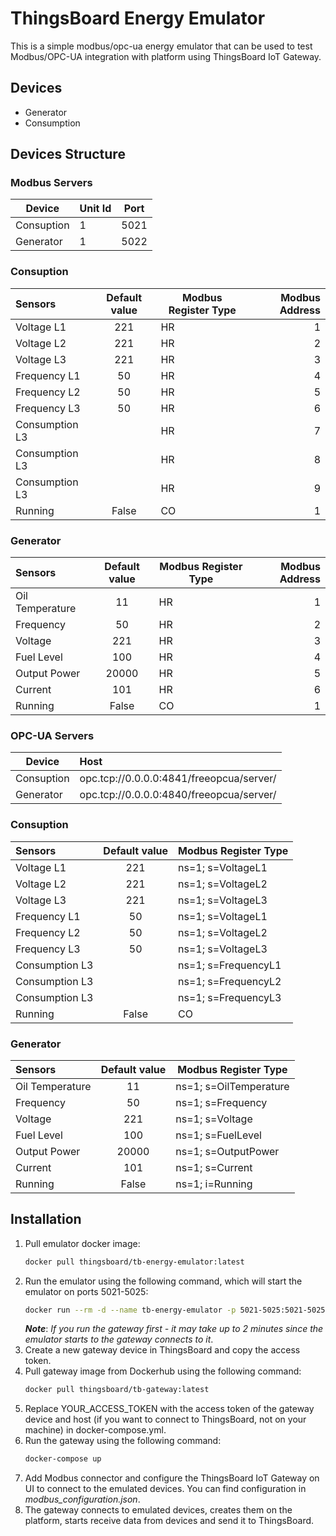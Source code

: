 # ThingsBoard Energy Emulator

This is a simple modbus/opc-ua energy emulator that can be used to test Modbus/OPC-UA integration with platform using ThingsBoard IoT Gateway.

## Devices

- Generator
- Consumption

## Devices Structure

### Modbus Servers

| Device     | Unit Id | Port  |
| ---------- | :------ | :---: |
| Consuption | 1       | 5021  |
| Generator  | 1       | 5022  |

### Consuption

| Sensors        | Default value | Modbus Register Type | Modbus Address |
| :------------- | :-----------: | -------------------- | -------------: |
| Voltage L1     |      221      | HR                   |              1 |
| Voltage L2     |      221      | HR                   |              2 |
| Voltage L3     |      221      | HR                   |              3 |
| Frequency L1   |      50       | HR                   |              4 |
| Frequency L2   |      50       | HR                   |              5 |
| Frequency L3   |      50       | HR                   |              6 |
| Consumption L3 |               | HR                   |              7 |
| Consumption L3 |               | HR                   |              8 |
| Consumption L3 |               | HR                   |              9 |
| Running        |     False     | CO                   |              1 |

### Generator

| Sensors         | Default value | Modbus Register Type | Modbus Address |
| :-------------- | :-----------: | -------------------- | -------------: |
| Oil Temperature |      11       | HR                   |              1 |
| Frequency       |      50       | HR                   |              2 |
| Voltage         |      221      | HR                   |              3 |
| Fuel Level      |      100      | HR                   |              4 |
| Output Power    |     20000     | HR                   |              5 |
| Current         |      101      | HR                   |              6 |
| Running         |     False     | CO                   |              1 |

### OPC-UA Servers

| Device     | Host                                     |
| ---------- | :--------------------------------------- |
| Consuption | opc.tcp://0.0.0.0:4841/freeopcua/server/ |
| Generator  | opc.tcp://0.0.0.0:4840/freeopcua/server/ |

###  Consuption

| Sensors        | Default value | Modbus Register Type |
| :------------- | :-----------: | -------------------- |
| Voltage L1     |      221      | ns=1; s=VoltageL1    |
| Voltage L2     |      221      | ns=1; s=VoltageL2    |
| Voltage L3     |      221      | ns=1; s=VoltageL3    |
| Frequency L1   |      50       | ns=1; s=VoltageL1    |
| Frequency L2   |      50       | ns=1; s=VoltageL2    |
| Frequency L3   |      50       | ns=1; s=VoltageL3    |
| Consumption L3 |               | ns=1; s=FrequencyL1  |
| Consumption L3 |               | ns=1; s=FrequencyL2  |
| Consumption L3 |               | ns=1; s=FrequencyL3  |
| Running        |     False     | CO                   |

### Generator

| Sensors         | Default value | Modbus Register Type   |
| :-------------- | :-----------: | ---------------------- |
| Oil Temperature |      11       | ns=1; s=OilTemperature |
| Frequency       |      50       | ns=1; s=Frequency      |
| Voltage         |      221      | ns=1; s=Voltage        |
| Fuel Level      |      100      | ns=1; s=FuelLevel      |
| Output Power    |     20000     | ns=1; s=OutputPower    |
| Current         |      101      | ns=1; s=Current        |
| Running         |     False     | ns=1; i=Running        |

## Installation

1. Pull emulator docker image:
    ```bash
    docker pull thingsboard/tb-energy-emulator:latest
    ```
2. Run the emulator using the following command, which will start the emulator on ports 5021-5025:
    ```bash
    docker run --rm -d --name tb-energy-emulator -p 5021-5025:5021-5025 tb-modbus-drilling-rig-emulator
    ```
   ***Note***: *If you run the gateway first - it may take up to 2 minutes since the emulator starts to the gateway
   connects to it*.
3. Create a new gateway device in ThingsBoard and copy the access token.
4. Pull gateway image from Dockerhub using the following command:
    ```bash
    docker pull thingsboard/tb-gateway:latest
    ```
5. Replace YOUR_ACCESS_TOKEN with the access token of the gateway device and host (if you want to connect to
   ThingsBoard, not on your machine) in docker-compose.yml.
6. Run the gateway using the following command:
    ```bash
    docker-compose up
    ```
7. Add Modbus connector and configure the ThingsBoard IoT Gateway on UI to connect to the emulated devices. You can find
   configuration in *modbus_configuration.json*.
8. The gateway connects to emulated devices, creates them on the platform, starts receive data from devices and send it
   to ThingsBoard.
